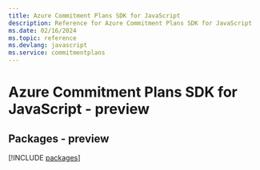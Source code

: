 ```yaml
---
title: Azure Commitment Plans SDK for JavaScript
description: Reference for Azure Commitment Plans SDK for JavaScript
ms.date: 02/16/2024
ms.topic: reference
ms.devlang: javascript
ms.service: commitmentplans
---
```

# Azure Commitment Plans SDK for JavaScript - preview
## Packages - preview
[!INCLUDE [packages](commitment-plans-index.md)]
